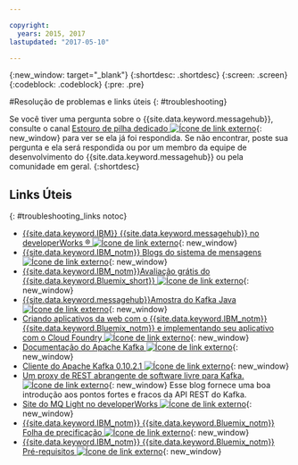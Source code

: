 ```yaml
---

copyright:
  years: 2015, 2017
lastupdated: "2017-05-10"

---
```


{:new_window: target="_blank"}
{:shortdesc: .shortdesc}
{:screen: .screen}
{:codeblock: .codeblock}
{:pre: .pre}



#Resolução de problemas e links úteis
{: #troubleshooting}




Se você tiver uma pergunta sobre o {{site.data.keyword.messagehub}}, consulte o canal
[Estouro de pilha dedicado ![Ícone de link externo](../../icons/launch-glyph.svg "Ícone de link externo")](http://stackoverflow.com/questions/tagged/message-hub){: new_window} para ver se ela já foi respondida.
Se não encontrar, poste sua pergunta e ela será respondida ou por um membro da equipe de desenvolvimento do
{{site.data.keyword.messagehub}} ou pela comunidade em geral.
{:shortdesc}

## Links Úteis
{: #troubleshooting_links notoc}

*  [{{site.data.keyword.IBM}} {{site.data.keyword.messagehub}} no developerWorks &reg; ![Ícone de link externo](../../icons/launch-glyph.svg "Ícone de link externo")](https://developer.ibm.com/messaging/message-hub/){: new_window}
*  [{{site.data.keyword.IBM_notm}} Blogs do sistema de mensagens ![Ícone de link externo](../../icons/launch-glyph.svg "Ícone de link externo")](https://developer.ibm.com/messaging/blogs/){: new_window}
*  [{{site.data.keyword.IBM_notm}}Avaliação grátis do {{site.data.keyword.Bluemix_short}} ![Ícone de link externo](../../icons/launch-glyph.svg "Ícone de link externo")](https://apps.admin.ibmcloud.com/manage/trial/bluemix.html){: new_window}
*  [{{site.data.keyword.messagehub}}Amostra do Kafka Java ![Ícone de link externo](../../icons/launch-glyph.svg "Ícone de link externo")](https://github.com/ibm-messaging/message-hub-samples/tree/master/kafka-java-console-sample){: new_window}
*  [Criando aplicativos da web com o {{site.data.keyword.IBM_notm}} {{site.data.keyword.Bluemix_notm}} e implementando seu
aplicativo com o Cloud Foundry ![Ícone de link externo](../../icons/launch-glyph.svg "Ícone de link externo")](http://www.ng.bluemix.net/docs/starters/install_cli.html){: new_window}
*  [Documentação do Apache Kafka ![Ícone de link externo](../../icons/launch-glyph.svg "Ícone de link externo")](http://kafka.apache.org/documentation.html){: new_window}
*  [Cliente do Apache Kafka 0.10.2.1 ![Ícone de link externo](../../icons/launch-glyph.svg "Ícone de link externo")](http://kafka.apache.org/0102/javadoc/index.html){: new_window}
*  [Um proxy de REST abrangente de software livre para Kafka. ![Ícone de link externo](../../icons/launch-glyph.svg "Ícone de link externo")](http://www.confluent.io/blog/a-comprehensive-open-source-rest-proxy-for-kafka/){: new_window}
	Esse blog fornece uma boa introdução aos pontos fortes e fracos da API REST do Kafka.
*  [Site do MQ Light no developerWorks ![Ícone de link externo](../../icons/launch-glyph.svg "Ícone de link externo")](https://developer.ibm.com/messaging/mq-light/){: new_window}
*  [{{site.data.keyword.IBM_notm}} {{site.data.keyword.Bluemix_notm}} Folha de precificação ![Ícone de link externo](../../icons/launch-glyph.svg "Ícone de link externo")](https://www.ng.bluemix.net/#/pricing){: new_window}
*  [{{site.data.keyword.IBM_notm}} {{site.data.keyword.Bluemix_notm}} Pré-requisitos ![Ícone de link externo](../../icons/launch-glyph.svg "Ícone de link externo")](https://developer.ibm.com/bluemix/support/#prereqs/){: new_window}

